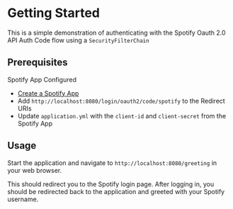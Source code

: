 # Getting Started

This is a simple demonstration of authenticating with the Spotify Oauth 2.0 API Auth Code flow using
a `SecurityFilterChain` 

## Prerequisites

Spotify App Configured

- [Create a Spotify App](https://developer.spotify.com/dashboard/applications)
- Add `http://localhost:8080/login/oauth2/code/spotify` to the Redirect URIs
- Update `application.yml` with the `client-id` and `client-secret` from the Spotify App

## Usage

Start the application and navigate to `http://localhost:8080/greeting` in your web browser.

This should redirect you to the Spotify login page. After logging in, you should be redirected back to the application
and greeted with your Spotify username.